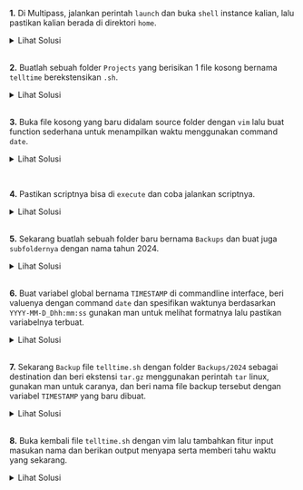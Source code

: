 
**1.**  Di Multipass, jalankan perintah `launch` dan buka `shell` instance kalian, lalu pastikan kalian berada di direktori `home`.
  <details>
    <summary>Lihat Solusi</summary>
    <code>multipass shell lab-excercise</code><br />
    <code>cd /home/ubuntu</code>
  </details>

<br />

**2.**  Buatlah sebuah folder `Projects` yang berisikan 1 file kosong bernama `telltime` berekstensikan `.sh`. 
  <details>
    <summary>Lihat Solusi</summary>
    <code>mkdir Projects ; touch Projects/telltime.sh</code>
  </details>

<br />

**3.**  Buka file kosong yang baru didalam source folder dengan `vim` lalu buat function sederhana untuk menampilkan waktu menggunakan command `date`.
  <details>
    <summary>Lihat Solusi</summary>
    <pre>#!/bin/bash

function show_time() {
  echo "Current time: $(date)"
}

show_time</pre></details>

<br />

**4.**  Pastikan scriptnya bisa di `execute` dan coba jalankan scriptnya. 
  <details>
    <summary>Lihat Solusi</summary>
    <code>chmod +x Projects/telltime.sh</code><br />
    <code>Projects/telltime.sh</code>
  </details>

<br />

**5.**  Sekarang buatlah sebuah folder baru bernama `Backups` dan buat juga `subfoldernya` dengan nama tahun 2024. 
  <details>
    <summary>Lihat Solusi</summary>
    <code>mkdir -p Backups/2024</code>
  </details>

<br />

**6.**  Buat variabel global bernama `TIMESTAMP` di commandline interface, beri valuenya dengan command `date` dan spesifikan waktunya berdasarkan `YYYY-MM-D_Dhh:mm:ss` gunakan man untuk melihat formatnya lalu pastikan variabelnya terbuat. 
  <details>
    <summary>Lihat Solusi</summary>
    <code>TIMESTAMP=$(date "+%Y-%m-%d_%H:%M:%S")</code><br />
    <code>echo $TIMESTAMP</code>
  </details>

<br />

**7.**  Sekarang `Backup` file `telltime.sh` dengan folder `Backups/2024` sebagai destination dan beri ekstensi `tar.gz` menggunakan perintah `tar` linux, gunakan man untuk caranya, dan beri nama file backup tersebut dengan variabel `TIMESTAMP` yang baru dibuat.
  <details>
    <summary>Lihat Solusi</summary>
    <code>cd Projects ; tar -c -f ../Backups/2024/$TIMESTAMP.tar.gz telltime.sh</code>
  </details>

<br />

**8.**  Buka kembali file `telltime.sh` dengan vim lalu tambahkan fitur input masukan nama dan berikan output menyapa serta memberi tahu waktu yang sekarang.
  <details>
    <summary>Lihat Solusi</summary>
    <pre>#!/bin/bash

function show_time() {
	  read -p "Please enter your name: " name
	  echo "Hello, $name!"
	  echo "Right now is $(date) at Asia/Jakarta timezone"
	}
	
	show_time</pre></details>

<br />

**9.**  Coba jalankan script `telltime.sh` lalu backup lagi filenya dengan cara yang sama sebelumnya tetapi jalankan variabel `TIMESTAMP` lagi sebelum membackup, kemudian hapus `telltime.sh` nya.
  <details>
    <summary>Lihat Solusi</summary>
	<code>./telltime.sh</code><br />
	<code>TIMESTAMP=$(date "+%Y-%m-%d_%H:%M:%S") ; tar -cf ../Backups/2024/$TIMESTAMP.tar.gz telltime.sh</code><br />
	<code>rm telltime.sh</code></details>

<br />

**10.**  Selanjutnya `ekstrak` script yang sebelumnya dihapus dengan file `backup` yang sudah dibuat dengan menggunakan perintah `tar` kedalam `source` directory, lihat man untuk caranya.
  <details>
    <summary>Lihat Solusi</summary>
	<code>tar -x -f ../Backups/2024/#archiveyangterbaru -C /home/ubuntu/Projects</code>
  </details>

**11.**  Terakhir hapus semua file dan folder yang ada.
  <details>
    <summary>Lihat Solusi</summary>
	<code>cd .. ; rm -rf *</code>
  </details>

Selamat kalian sudah bisa menguasai caranya membackup sebuah file berdasarkan source dan destination folder 🥳.

Salute buat kalian yang sama sekali tidak melihat solusi 😎.

